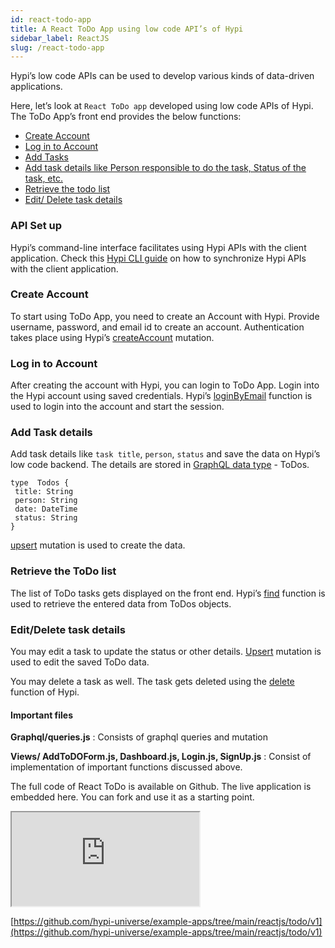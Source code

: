 ```yaml
---
id: react-todo-app
title: A React ToDo App using low code API’s of Hypi
sidebar_label: ReactJS
slug: /react-todo-app
---
```


Hypi’s low code APIs can be used to develop various kinds of data-driven applications.

Here, let’s look at `React ToDo app` developed using low code APIs of Hypi. The ToDo App’s front end provides the below functions:

+ [Create Account](#create-account)
+ [Log in to Account](#log-in-to-account)
+ [Add Tasks](#add-task-details)
+ [Add task details like Person responsible to do the task, Status of the task, etc.](#add-task-details)
+ [Retrieve the todo list](#retrieve-the-todo-list)
+ [Edit/ Delete task details](#edit/delte-task-details)

### API Set up

Hypi’s command-line interface facilitates using Hypi APIs with the client application. Check this [Hypi CLI guide](hypi-cli-intro.md) on how to synchronize Hypi APIs with the client application.

### Create Account

To start using ToDo App, you need to create an Account with Hypi. Provide username, password, and email id to create an account. Authentication takes place using Hypi’s [createAccount](authentication.md#createaccount) mutation.

### Log in to Account

After creating the account with Hypi, you can login to ToDo App. Login into the Hypi account using saved credentials. Hypi’s [loginByEmail](authentication.md#loginbyemail) function is used to login into the account and start the session.

### Add Task details

Add task details like `task title`, `person`, `status` and save the data on Hypi’s low code backend. The details are stored in [GraphQL data type](gql-schema-types.md#type-language) - ToDos.
```
type  Todos {
 title: String
 person: String
 date: DateTime
 status: String
}
```
[upsert](createdata.md) mutation is used to create the data.

### Retrieve the ToDo list

The list of ToDo tasks gets displayed on the front end. Hypi’s [find](readdata.md#find) function is used to retrieve the entered data from ToDos objects.

### Edit/Delete task details

You may edit a task to update the status or other details. [Upsert](createdata.md) mutation is used to edit the saved ToDo data.

You may delete a task as well. The task gets deleted using the [delete](deletedata.md#delete) function of Hypi.

#### Important files

**Graphql/queries.js** : Consists of graphql queries and mutation

**Views/ AddToDOForm.js, Dashboard.js, Login.js, SignUp.js** : Consist of implementation of important functions discussed above.

The full code of React ToDo is available on Github. The live application is embedded here. You can fork and use it as a starting point.


<iframe src="https://codesandbox.io/embed/hypi-lowcode-todo-app-q6mjs?fontsize=14&hidenavigation=1&theme=dark"
     style={{width:'100%', height: '500px', border:'0', borderRadius: '4px', overflow:'hidden'}}
     title="Hypi lowcode todo app"
     allow="accelerometer; ambient-light-sensor; camera; encrypted-media; geolocation; gyroscope; hid; microphone; midi; payment; usb; vr; xr-spatial-tracking"
     sandbox="allow-forms allow-modals allow-popups allow-presentation allow-same-origin allow-scripts"
   ></iframe>


[https://github.com/hypi-universe/example-apps/tree/main/reactjs/todo/v1](https://github.com/hypi-universe/example-apps/tree/main/reactjs/todo/v1)
